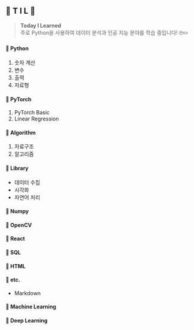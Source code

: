 ## 🌱 T I L 🌱

> **Today I Learned**  
주로 Python을 사용하여 데이터 분석과 인공 지능 분야를 학습 중입니다! 🤓✏️



#### 🔵 Python 
1. 숫자 계산
2. 변수
3. 출력
4. 자료형

#### 🔸 PyTorch
1. PyTorch Basic
2. Linear Regression

#### 📓 Algorithm
1. 자료구조    
2. 알고리즘

#### 📓 Library
- 데이터 수집 
- 시각화
- 자연어 처리

#### 📓 Numpy
#### 📓 OpenCV

#### 📓 React 
#### 📓 SQL

#### 📓 HTML 

#### 📓 etc.
- Markdown

#### 🤖 Machine Learning	
#### 🤖 Deep Learning






 

